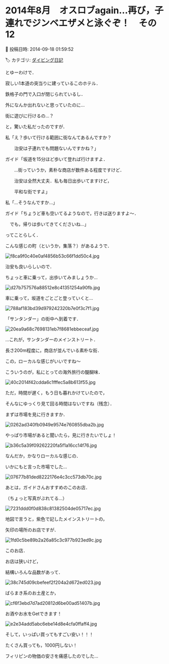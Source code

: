 # 2014年8月　オスロブagain…再び，子連れでジンベエザメと泳ぐぞ！　その12

📅 投稿日時: 2014-09-18 01:59:52

🏷️ カテゴリ: [ダイビング日記](ce3a7a8d424d112fce83ee85c81a0e344.md)

とゆーわけで．


寂しい1本道の突当りに建っているこのホテル．


鉄格子の門で入口が閉じられているし．


外になんか出れないと思っていたのに…


街に遊びに行けるの…？


と，驚いた私だったのですが．





私「え？歩いて行ける範囲に街なんてあるんですか？


　　治安は子連れでも問題ないんですかね？」





ガイド「坂道を15分ほど歩いて登れば行けますよ．


　　…街っていうか，素朴な商店が数件ある程度ですけど．


　　治安は全然大丈夫．私も毎日出歩いてますけど，


　　平和な街ですよ」





私「…そうなんですか…」





ガイド「ちょうど車も空いてるようなので，行きは送りますよ～．


　でも，帰りは歩いてきてくださいね…」





ってことらしく．


こんな感じの町（というか，集落？）があるようで．




![f8ca9f0c40e0af4856b53c66f1dd50c4.jpg](images/f8ca9f0c40e0af4856b53c66f1dd50c4.jpg)




治安も良いらしいので．


ちょっと車に乗って，出歩いてみましょうか…




![d27b757576a88512e8c41351254a90fb.jpg](images/d27b757576a88512e8c41351254a90fb.jpg)




車に乗って，坂道をごとごと登っていくと…




![788af183bd39d979242320b7e0f3c7f1.jpg](images/788af183bd39d979242320b7e0f3c7f1.jpg)







「サンタンダー」の街中へ到着です．




![20ea9a68c7698131eb7f8681ebbeceaf.jpg](images/20ea9a68c7698131eb7f8681ebbeceaf.jpg)




…これが，サンタンダーのメインストリート．


長さ200m程度に，商店が並んでいる素朴な街．





この，ローカルな感じがいいですね～


こういうのが，私にとっての海外旅行の醍醐味．




![40c2014f42cdda6c1fffec5a8b613f55.jpg](images/40c2014f42cdda6c1fffec5a8b613f55.jpg)




ただ，時間が遅く，もう日も暮れかけていたので，


そんなにゆっくり見て回る時間はないですね（残念）．





まずは市場を見に行きますか．




![0262ad340fb0949e9574e760855dba2b.jpg](images/0262ad340fb0949e9574e760855dba2b.jpg)




やっぱり市場があると聞いたら，見に行きたいでしょ！




![b36c5a39f09262220fa5f1a16cc14f76.jpg](images/b36c5a39f09262220fa5f1a16cc14f76.jpg)




なんだか，かなりローカルな感じの．


いかにもと言った市場でした…




![07677b81ded8222176e4c3cc573db70c.jpg](images/07677b81ded8222176e4c3cc573db70c.jpg)







あとは，ガイドさんおすすめのこのお店．


（ちょっと写真がぶれてる…）




![7231ddd0f0d838c81382504de05717ec.jpg](images/7231ddd0f0d838c81382504de05717ec.jpg)




地図で言うと，紫色で記したメインストリートの，


矢印の場所のお店ですが．




![1fd0c5be89b2a26a85c3c977b923ed9c.jpg](images/1fd0c5be89b2a26a85c3c977b923ed9c.jpg)




このお店．


お店は狭いけど，


結構いろんな品数があって．




![38c745d09cbefeef2f204a2d672ed023.jpg](images/38c745d09cbefeef2f204a2d672ed023.jpg)




ばらまき系のお土産とか，




![cf6f3ebd7d7ad20812d6be00ad51407b.jpg](images/cf6f3ebd7d7ad20812d6be00ad51407b.jpg)




お酒やお水をGetできます！




![e2e34add5abc6ebe14d8e4cfa0ffaff4.jpg](images/e2e34add5abc6ebe14d8e4cfa0ffaff4.jpg)




そして，いっぱい買ってもすごい安い！！！


たくさん買っても，1000円しない！


フィリピンの物価の安さを痛感したのでした…
